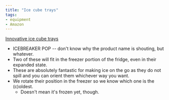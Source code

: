```yaml
---
title: "Ice cube trays"
tags:
- equipment
- Amazon
---
```

[Innovative ice cube trays](https://www.amazon.com/dp/B09VRH86S2/ref=nosim?tag=ffwf0f-20)
- ICEBREAKER POP -- don't know why the product name is shouting, but whatever.
- Two of these will fit in the freezer portion of the fridge, even in their expanded state.
- These are absolutely fantastic for making ice on the go as they do not spill and you can orient them whichever way you want.
- We rotate their position in the freezer so we know which one is the (c)oldest.
	- Doesn't mean it's frozen yet, though.
